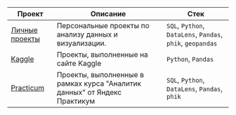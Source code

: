 | Проект | Описание | Стек |
|--------|----------|------|
| [Личные проекты](https://github.com/AlexeyKoznov/Portfolio/tree/main/Personal) | Персональные проекты по анализу данных и визуализации. | `SQL`, `Python`, `DataLens`, `Pandas`, `phik`, `geopandas` |
| [Kaggle](https://github.com/AlexeyKoznov/Portfolio/tree/main/Kaggle) | Проекты, выполненные на сайте Kaggle | `Python`, `Pandas` |
| [Practicum](https://github.com/AlexeyKoznov/Portfolio/tree/main/Practicum) | Проекты, выполненные в рамках курса "Аналитик данных" от Яндекс Практикум | `SQL`, `Python`, `DataLens`, `Pandas`, `phik` |
